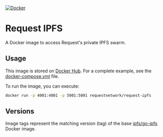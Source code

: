 [![Docker](https://badgen.net/badge/icon/docker?icon=docker&label)](https://hub.docker.com/r/requestnetwork/request-ipfs)

# Request IPFS

A Docker image to access Request's private IPFS swarm.

## Usage

This image is stored on [Docker Hub](https://hub.docker.com/r/requestnetwork/request-ipfs).
For a complete example, see the [docker-compose.yml](../docker-compose.yml) file.

To run the image, you can execute:

```bash
docker run -p 4001:4001 -p 5001:5001 requestnetwork/request-ipfs
```

## Versions

Image tags represent the matching version (tag) of the base [ipfs/go-ipfs](https://hub.docker.com/r/ipfs/go-ipfs/) Docker image.
